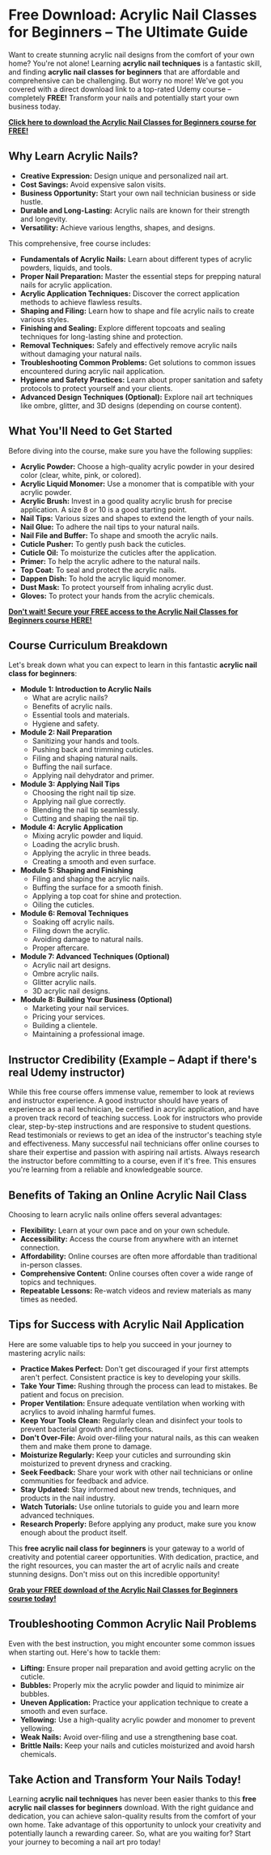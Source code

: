 # Free Download: Acrylic Nail Classes for Beginners – The Ultimate Guide

Want to create stunning acrylic nail designs from the comfort of your own home? You're not alone! Learning **acrylic nail techniques** is a fantastic skill, and finding **acrylic nail classes for beginners** that are affordable and comprehensive can be challenging. But worry no more! We've got you covered with a direct download link to a top-rated Udemy course – completely **FREE!** Transform your nails and potentially start your own business today.

[**Click here to download the Acrylic Nail Classes for Beginners course for FREE!**](https://udemywork.com/acrylic-nail-classes-for-beginners)

## Why Learn Acrylic Nails?

*   **Creative Expression:** Design unique and personalized nail art.
*   **Cost Savings:** Avoid expensive salon visits.
*   **Business Opportunity:** Start your own nail technician business or side hustle.
*   **Durable and Long-Lasting:** Acrylic nails are known for their strength and longevity.
*   **Versatility:** Achieve various lengths, shapes, and designs.

This comprehensive, free course includes:

*   **Fundamentals of Acrylic Nails:** Learn about different types of acrylic powders, liquids, and tools.
*   **Proper Nail Preparation:** Master the essential steps for prepping natural nails for acrylic application.
*   **Acrylic Application Techniques:** Discover the correct application methods to achieve flawless results.
*   **Shaping and Filing:** Learn how to shape and file acrylic nails to create various styles.
*   **Finishing and Sealing:** Explore different topcoats and sealing techniques for long-lasting shine and protection.
*   **Removal Techniques:** Safely and effectively remove acrylic nails without damaging your natural nails.
*   **Troubleshooting Common Problems:** Get solutions to common issues encountered during acrylic nail application.
*   **Hygiene and Safety Practices:** Learn about proper sanitation and safety protocols to protect yourself and your clients.
*   **Advanced Design Techniques (Optional):** Explore nail art techniques like ombre, glitter, and 3D designs (depending on course content).

## What You'll Need to Get Started

Before diving into the course, make sure you have the following supplies:

*   **Acrylic Powder:** Choose a high-quality acrylic powder in your desired color (clear, white, pink, or colored).
*   **Acrylic Liquid Monomer:** Use a monomer that is compatible with your acrylic powder.
*   **Acrylic Brush:** Invest in a good quality acrylic brush for precise application. A size 8 or 10 is a good starting point.
*   **Nail Tips:** Various sizes and shapes to extend the length of your nails.
*   **Nail Glue:** To adhere the nail tips to your natural nails.
*   **Nail File and Buffer:** To shape and smooth the acrylic nails.
*   **Cuticle Pusher:** To gently push back the cuticles.
*   **Cuticle Oil:** To moisturize the cuticles after the application.
*   **Primer:** To help the acrylic adhere to the natural nails.
*   **Top Coat:** To seal and protect the acrylic nails.
*   **Dappen Dish:** To hold the acrylic liquid monomer.
*   **Dust Mask:** To protect yourself from inhaling acrylic dust.
*   **Gloves:** To protect your hands from the acrylic chemicals.

[**Don't wait! Secure your FREE access to the Acrylic Nail Classes for Beginners course HERE!**](https://udemywork.com/acrylic-nail-classes-for-beginners)

## Course Curriculum Breakdown

Let's break down what you can expect to learn in this fantastic **acrylic nail class for beginners**:

*   **Module 1: Introduction to Acrylic Nails**
    *   What are acrylic nails?
    *   Benefits of acrylic nails.
    *   Essential tools and materials.
    *   Hygiene and safety.
*   **Module 2: Nail Preparation**
    *   Sanitizing your hands and tools.
    *   Pushing back and trimming cuticles.
    *   Filing and shaping natural nails.
    *   Buffing the nail surface.
    *   Applying nail dehydrator and primer.
*   **Module 3: Applying Nail Tips**
    *   Choosing the right nail tip size.
    *   Applying nail glue correctly.
    *   Blending the nail tip seamlessly.
    *   Cutting and shaping the nail tip.
*   **Module 4: Acrylic Application**
    *   Mixing acrylic powder and liquid.
    *   Loading the acrylic brush.
    *   Applying the acrylic in three beads.
    *   Creating a smooth and even surface.
*   **Module 5: Shaping and Finishing**
    *   Filing and shaping the acrylic nails.
    *   Buffing the surface for a smooth finish.
    *   Applying a top coat for shine and protection.
    *   Oiling the cuticles.
*   **Module 6: Removal Techniques**
    *   Soaking off acrylic nails.
    *   Filing down the acrylic.
    *   Avoiding damage to natural nails.
    *   Proper aftercare.
*   **Module 7: Advanced Techniques (Optional)**
    *   Acrylic nail art designs.
    *   Ombre acrylic nails.
    *   Glitter acrylic nails.
    *   3D acrylic nail designs.
*   **Module 8: Building Your Business (Optional)**
    *   Marketing your nail services.
    *   Pricing your services.
    *   Building a clientele.
    *   Maintaining a professional image.

## Instructor Credibility (Example – Adapt if there's real Udemy instructor)

While this free course offers immense value, remember to look at reviews and instructor experience. A good instructor should have years of experience as a nail technician, be certified in acrylic application, and have a proven track record of teaching success. Look for instructors who provide clear, step-by-step instructions and are responsive to student questions. Read testimonials or reviews to get an idea of the instructor's teaching style and effectiveness. Many successful nail technicians offer online courses to share their expertise and passion with aspiring nail artists. Always research the instructor before committing to a course, even if it's free. This ensures you're learning from a reliable and knowledgeable source.

## Benefits of Taking an Online Acrylic Nail Class

Choosing to learn acrylic nails online offers several advantages:

*   **Flexibility:** Learn at your own pace and on your own schedule.
*   **Accessibility:** Access the course from anywhere with an internet connection.
*   **Affordability:** Online courses are often more affordable than traditional in-person classes.
*   **Comprehensive Content:** Online courses often cover a wide range of topics and techniques.
*   **Repeatable Lessons:** Re-watch videos and review materials as many times as needed.

## Tips for Success with Acrylic Nail Application

Here are some valuable tips to help you succeed in your journey to mastering acrylic nails:

*   **Practice Makes Perfect:** Don't get discouraged if your first attempts aren't perfect. Consistent practice is key to developing your skills.
*   **Take Your Time:** Rushing through the process can lead to mistakes. Be patient and focus on precision.
*   **Proper Ventilation:** Ensure adequate ventilation when working with acrylics to avoid inhaling harmful fumes.
*   **Keep Your Tools Clean:** Regularly clean and disinfect your tools to prevent bacterial growth and infections.
*   **Don't Over-File:** Avoid over-filing your natural nails, as this can weaken them and make them prone to damage.
*   **Moisturize Regularly:** Keep your cuticles and surrounding skin moisturized to prevent dryness and cracking.
*   **Seek Feedback:** Share your work with other nail technicians or online communities for feedback and advice.
*   **Stay Updated:** Stay informed about new trends, techniques, and products in the nail industry.
*   **Watch Tutorials:** Use online tutorials to guide you and learn more advanced techniques.
*   **Research Properly:** Before applying any product, make sure you know enough about the product itself.

This **free acrylic nail class for beginners** is your gateway to a world of creativity and potential career opportunities. With dedication, practice, and the right resources, you can master the art of acrylic nails and create stunning designs. Don't miss out on this incredible opportunity!

[**Grab your FREE download of the Acrylic Nail Classes for Beginners course today!**](https://udemywork.com/acrylic-nail-classes-for-beginners)

## Troubleshooting Common Acrylic Nail Problems

Even with the best instruction, you might encounter some common issues when starting out. Here's how to tackle them:

*   **Lifting:** Ensure proper nail preparation and avoid getting acrylic on the cuticle.
*   **Bubbles:** Properly mix the acrylic powder and liquid to minimize air bubbles.
*   **Uneven Application:** Practice your application technique to create a smooth and even surface.
*   **Yellowing:** Use a high-quality acrylic powder and monomer to prevent yellowing.
*   **Weak Nails:** Avoid over-filing and use a strengthening base coat.
*   **Brittle Nails:** Keep your nails and cuticles moisturized and avoid harsh chemicals.

## Take Action and Transform Your Nails Today!

Learning **acrylic nail techniques** has never been easier thanks to this **free acrylic nail classes for beginners** download. With the right guidance and dedication, you can achieve salon-quality results from the comfort of your own home. Take advantage of this opportunity to unlock your creativity and potentially launch a rewarding career. So, what are you waiting for? Start your journey to becoming a nail art pro today!
